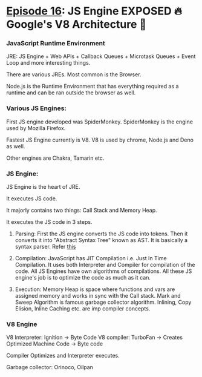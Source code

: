 # [Episode 16](https://www.youtube.com/watch?v=lW_erSjyMeM&list=PLlasXeu85E9cQ32gLCvAvr9vNaUccPVNP&index=18): JS Engine EXPOSED 🔥 Google's V8 Architecture 🚀 

### JavaScript Runtime Environment

JRE: JS Engine + Web APIs + Callback Queues + Microtask Queues + Event Loop and more interesting things.

There are various JREs. Most common is the Browser. 

Node.js is the Runtime Environment that has everything required as a runtime and can be ran outside the browser as well.

### Various JS Engines:

First JS engine developed was SpiderMonkey. SpiderMonkey is the engine used by Mozilla Firefox.

Fastest JS Engine currently is V8. V8 is used by chrome, Node.js and Deno as well.

Other engines are Chakra, Tamarin etc.

### JS Engine:

JS Engine is the heart of JRE.

It executes JS code.

It majorly contains two things: Call Stack and Memory Heap.

It executes the JS code in 3 steps.

1. Parsing: First the JS engine converts the JS code into tokens. Then it converts it into "Abstract Syntax Tree" known as AST. It is basically a syntax parser. Refer [this](https://astexplorer.net/)

2. Compilation: JavaScript has JIT Compilation i.e. Just In Time Compilation. It uses both Interpreter and Compiler for compilation of the code. All JS Engines have own algorithms of compilations. All these JS engine's job is to optimize the code as much as it can. 

3. Execution: Memory Heap is space where functions and vars are assigned memory and works in sync with the Call stack. Mark and Sweep Algorithm is famous garbage collector algorithm. Inlining, Copy Elision, Inline Caching etc. are imp compiler concepts.

### V8 Engine

V8 Interpreter: Ignition -> Byte Code
V8 compiler: TurboFan -> Creates Optimized Machine Code -> Byte code

Compiler Optimizes and Interpreter executes.

Garbage collector: Orinoco, Oilpan


